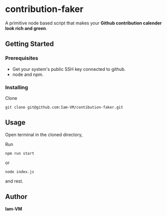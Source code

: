 # contribution-faker

A primitive node based script that makes your **Github contribution calender look rich and green**.

## Getting Started


### Prerequisites

* Get your system's public SSH key connected to github.
* node and npm.


### Installing

Clone

```
git clone git@github.com:Iam-VM/contibution-faker.git 
```

## Usage 

Open terminal in the cloned directory,

Run 

```
npm run start
```
or

```
node index.js
```

and rest.

## Author

**Iam-VM** 
